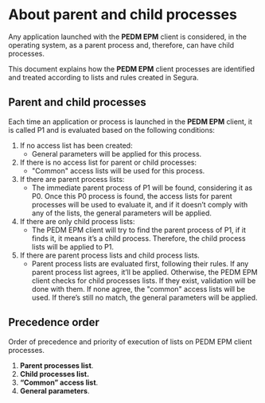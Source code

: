 # About parent and child processes

Any application launched with the **PEDM EPM** client is considered, in the operating system, as a parent process and, therefore, can have child processes.

This document explains how the **PEDM EPM** client processes are identified and treated according to lists and rules created in Segura.

## Parent and child processes

Each time an application or process is launched in the **PEDM EPM** client, it is called P1 and is evaluated based on the following conditions:

1. If no access list has been created:
    * General parameters will be applied for this process.
2. If there is no access list for parent or child processes:
	 * "Common" access lists will be used for this process.
3. If there are parent process lists:
	 * The immediate parent process of P1 will be found, considering it as P0. Once this P0 process is found, the access lists for parent processes will be used to evaluate it, and if it doesn’t comply with any of the lists, the general parameters will be applied.
4. If there are only child process lists:
	 * The PEDM EPM client will try to find the parent process of P1, if it finds it, it means it’s a child process. Therefore, the child process lists will be applied to P1.
5. If there are parent process lists and child process lists.
	 * Parent process lists are evaluated first, following their rules. If any parent process list agrees, it’ll be applied. Otherwise, the PEDM EPM client checks for child processes lists. If they exist, validation will be done with them. If none agree, the "common" access lists will be used. If there’s still no match, the general parameters will be applied.

## Precedence order

Order of precedence and priority of execution of lists on PEDM EPM client processes.

1. **Parent processes list**.
2. **Child processes list.**
3. **“Common” access list**.
4. **General parameters**.
